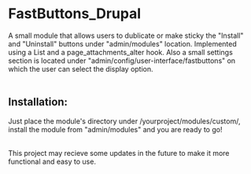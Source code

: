 # FastButtons_Drupal
A small module that allows users to dublicate or make sticky the "Install" and "Uninstall" buttons under "admin/modules" location.
Implemented using a List and a page_attachments_alter hook. Also a small settings section is located under "admin/config/user-interface/fastbuttons" on which the user can select the display option. 
<br/>
<br/>

## Installation:

Just place the module's directory under /yourproject/modules/custom/, install the module from "admin/modules" and you are ready to go! 
<br/>
<br/>


This project may recieve some updates in the future to make it more functional and easy to use.
